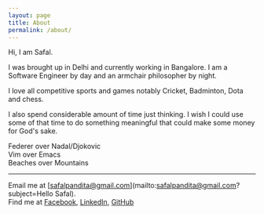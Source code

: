 ```yaml
---
layout: page
title: About
permalink: /about/
---
```


Hi, I am Safal.  

I was brought up in Delhi and currently working in Bangalore. I am a Software Engineer by day and an armchair philosopher by night.  

I love all competitive sports and games notably Cricket, Badminton, Dota and chess. 

I also spend considerable amount of time just thinking. I wish I could use some of that time to do something meaningful that could make some money for God's sake.

Federer over Nadal/Djokovic  
Vim over Emacs  
Beaches over Mountains  


---

Email me at [safalpandita@gmail.com](mailto:safalpandita@gmail.com?subject=Hello Safal).\
Find me at
[Facebook](https://www.facebook.com/safalpandita/),
[LinkedIn](https://www.linkedin.com/in/safal-pandita-6476bb83/),
[GitHub](https://github.com/imhobo)

